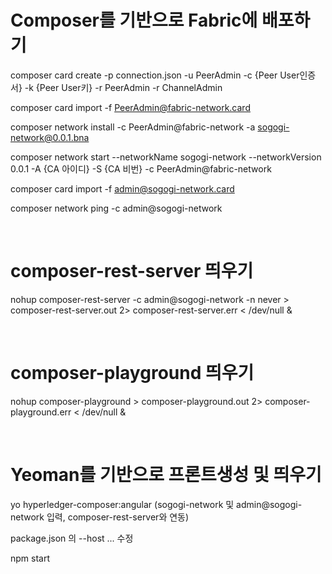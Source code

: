 # Composer를 기반으로 Fabric에 배포하기

composer card create -p connection.json -u PeerAdmin -c {Peer User인증서} -k {Peer User키} -r PeerAdmin -r ChannelAdmin

composer card import -f PeerAdmin@fabric-network.card

composer network install -c PeerAdmin@fabric-network -a sogogi-network@0.0.1.bna

composer network start --networkName sogogi-network --networkVersion 0.0.1 -A {CA 아이디} -S {CA 비번} -c PeerAdmin@fabric-network

composer card import -f admin@sogogi-network.card

composer network ping -c admin@sogogi-network

<br/>

# composer-rest-server 띄우기

nohup composer-rest-server -c admin@sogogi-network -n never > composer-rest-server.out 2> composer-rest-server.err < /dev/null &

<br/>

# composer-playground 띄우기

nohup composer-playground > composer-playground.out 2> composer-playground.err < /dev/null &

<br/>

# Yeoman를 기반으로 프론트생성 및 띄우기

yo hyperledger-composer:angular
(sogogi-network 및 admin@sogogi-network 입력, composer-rest-server와 연동)

package.json 의 --host ... 수정

npm start

<br/>
